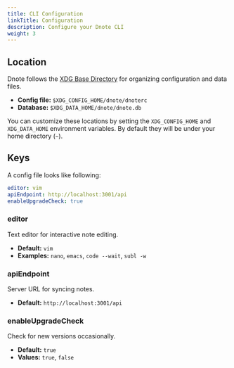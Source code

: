 ```yaml
---
title: CLI Configuration
linkTitle: Configuration
description: Configure your Dnote CLI
weight: 3
---
```


## Location

Dnote follows the [XDG Base Directory](https://specifications.freedesktop.org/basedir-spec/basedir-spec-latest.html) for organizing configuration and data files.

* **Config file:** `$XDG_CONFIG_HOME/dnote/dnoterc`
* **Database:** `$XDG_DATA_HOME/dnote/dnote.db`

You can customize these locations by setting the `XDG_CONFIG_HOME` and `XDG_DATA_HOME` environment variables. By default they will be under your home directory (`~`).

## Keys

A config file looks like following:

```yaml
editor: vim
apiEndpoint: http://localhost:3001/api
enableUpgradeCheck: true
```

### editor

Text editor for interactive note editing.

* **Default:** `vim`
* **Examples:** `nano`, `emacs`, `code --wait`, `subl -w`

### apiEndpoint

Server URL for syncing notes.

* **Default:** `http://localhost:3001/api`

### enableUpgradeCheck

Check for new versions occasionally.

* **Default:** `true`
* **Values:** `true`, `false`
